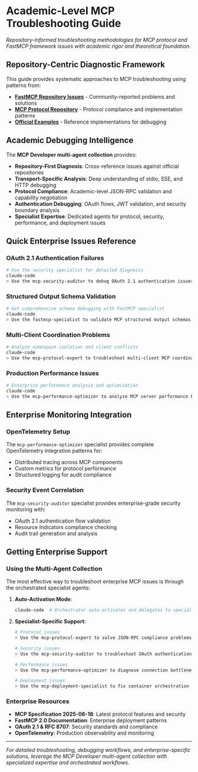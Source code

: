 # Academic-Level MCP Troubleshooting Guide

*Repository-informed troubleshooting methodologies for MCP protocol and FastMCP framework issues with academic rigor and theoretical foundation.*

## Repository-Centric Diagnostic Framework

This guide provides systematic approaches to MCP troubleshooting using patterns from:
- **[FastMCP Repository Issues](https://github.com/jlowin/fastmcp/issues)** - Community-reported problems and solutions
- **[MCP Protocol Repository](https://github.com/modelcontextprotocol)** - Protocol compliance and implementation patterns
- **[Official Examples](https://github.com/modelcontextprotocol/examples)** - Reference implementations for debugging

## Academic Debugging Intelligence

The **MCP Developer multi-agent collection** provides:
- **Repository-First Diagnosis**: Cross-reference issues against official repositories
- **Transport-Specific Analysis**: Deep understanding of stdio, SSE, and HTTP debugging  
- **Protocol Compliance**: Academic-level JSON-RPC validation and capability negotiation
- **Authentication Debugging**: OAuth flows, JWT validation, and security boundary analysis
- **Specialist Expertise**: Dedicated agents for protocol, security, performance, and deployment issues

## Quick Enterprise Issues Reference

### OAuth 2.1 Authentication Failures
```bash
# Use the security specialist for detailed diagnosis
claude-code
> Use the mcp-security-auditor to debug OAuth 2.1 authentication issues
```

### Structured Output Schema Validation
```bash
# Get comprehensive schema debugging with FastMCP specialist
claude-code
> Use the fastmcp-specialist to validate MCP structured output schemas
```

### Multi-Client Coordination Problems
```bash
# Analyze namespace isolation and client conflicts
claude-code
> Use the mcp-protocol-expert to troubleshoot multi-client MCP coordination
```

### Production Performance Issues
```bash
# Enterprise performance analysis and optimization
claude-code
> Use the mcp-performance-optimizer to analyze MCP server performance bottlenecks
```

## Enterprise Monitoring Integration

### OpenTelemetry Setup
The `mcp-performance-optimizer` specialist provides complete OpenTelemetry integration patterns for:
- Distributed tracing across MCP components
- Custom metrics for protocol performance
- Structured logging for audit compliance

### Security Event Correlation
The `mcp-security-auditor` specialist provides enterprise-grade security monitoring with:
- OAuth 2.1 authentication flow validation
- Resource Indicators compliance checking
- Audit trail generation and analysis

## Getting Enterprise Support

### Using the Multi-Agent Collection
The most effective way to troubleshoot enterprise MCP issues is through the orchestrated specialist agents:

1. **Auto-Activation Mode**:
   ```bash
   claude-code  # Orchestrator auto-activates and delegates to specialists
   ```

2. **Specialist-Specific Support**:
   ```bash
   # Protocol issues
   > Use the mcp-protocol-expert to solve JSON-RPC compliance problems
   
   # Security issues  
   > Use the mcp-security-auditor to troubleshoot OAuth authentication
   
   # Performance issues
   > Use the mcp-performance-optimizer to diagnose connection bottlenecks
   
   # Deployment issues
   > Use the mcp-deployment-specialist to fix container orchestration problems
   ```

### Enterprise Resources
- **MCP Specification 2025-06-18**: Latest protocol features and security
- **FastMCP 2.0 Documentation**: Enterprise deployment patterns
- **OAuth 2.1 & RFC 8707**: Security standards and compliance
- **OpenTelemetry**: Production observability and monitoring

---

*For detailed troubleshooting, debugging workflows, and enterprise-specific solutions, leverage the MCP Developer multi-agent collection with specialized expertise and orchestrated workflows.*